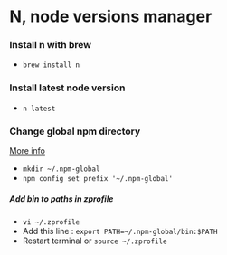 # N, node versions manager

### Install n with brew

- `brew install n`

### Install latest node version

- `n latest`

### Change global npm directory

[More info](https://askcodez.com/erreur-eacces-le-refus-dune-autorisation-dacceder-a-usr-lib-node_modules.html)

- `mkdir ~/.npm-global`
- `npm config set prefix '~/.npm-global'`

##### Add bin to paths in zprofile

- `vi ~/.zprofile`
- Add this line : `export PATH=~/.npm-global/bin:$PATH`
- Restart terminal or `source ~/.zprofile`
